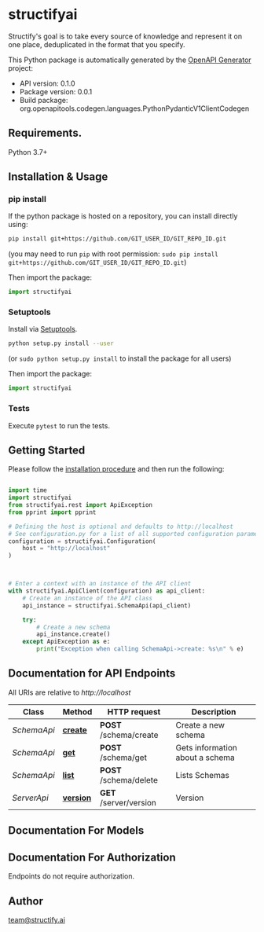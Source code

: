 # structifyai
Structify's goal is to take every source of knowledge and represent it on one place, deduplicated in the format that you specify.

This Python package is automatically generated by the [OpenAPI Generator](https://openapi-generator.tech) project:

- API version: 0.1.0
- Package version: 0.0.1
- Build package: org.openapitools.codegen.languages.PythonPydanticV1ClientCodegen

## Requirements.

Python 3.7+

## Installation & Usage
### pip install

If the python package is hosted on a repository, you can install directly using:

```sh
pip install git+https://github.com/GIT_USER_ID/GIT_REPO_ID.git
```
(you may need to run `pip` with root permission: `sudo pip install git+https://github.com/GIT_USER_ID/GIT_REPO_ID.git`)

Then import the package:
```python
import structifyai
```

### Setuptools

Install via [Setuptools](http://pypi.python.org/pypi/setuptools).

```sh
python setup.py install --user
```
(or `sudo python setup.py install` to install the package for all users)

Then import the package:
```python
import structifyai
```

### Tests

Execute `pytest` to run the tests.

## Getting Started

Please follow the [installation procedure](#installation--usage) and then run the following:

```python

import time
import structifyai
from structifyai.rest import ApiException
from pprint import pprint

# Defining the host is optional and defaults to http://localhost
# See configuration.py for a list of all supported configuration parameters.
configuration = structifyai.Configuration(
    host = "http://localhost"
)



# Enter a context with an instance of the API client
with structifyai.ApiClient(configuration) as api_client:
    # Create an instance of the API class
    api_instance = structifyai.SchemaApi(api_client)

    try:
        # Create a new schema
        api_instance.create()
    except ApiException as e:
        print("Exception when calling SchemaApi->create: %s\n" % e)

```

## Documentation for API Endpoints

All URIs are relative to *http://localhost*

Class | Method | HTTP request | Description
------------ | ------------- | ------------- | -------------
*SchemaApi* | [**create**](docs/SchemaApi.md#create) | **POST** /schema/create | Create a new schema
*SchemaApi* | [**get**](docs/SchemaApi.md#get) | **POST** /schema/get | Gets information about a schema
*SchemaApi* | [**list**](docs/SchemaApi.md#list) | **POST** /schema/delete | Lists Schemas
*ServerApi* | [**version**](docs/ServerApi.md#version) | **GET** /server/version | Version


## Documentation For Models



<a id="documentation-for-authorization"></a>
## Documentation For Authorization

Endpoints do not require authorization.


## Author

team@structify.ai


